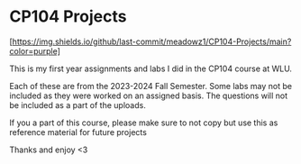 # CP104 Projects
[https://img.shields.io/github/last-commit/meadowz1/CP104-Projects/main?color=purple]

This is my first year assignments and labs I did in the CP104 course at WLU.

Each of these are from the 2023-2024 Fall Semester.
Some labs may not be included as they were worked on an assigned basis.
The questions will not be included as a part of the uploads. 

If you a part of this course, please make sure to not copy but use this as reference material for future projects

Thanks and enjoy <3

